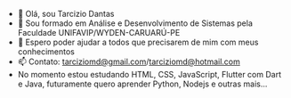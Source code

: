 - 👋 Olá, sou Tarcizio Dantas
- 👀 Sou formado em Análise e Desenvolvimento de Sistemas pela Faculdade UNIFAVIP/WYDEN-CARUARÚ-PE
- 🌱 Espero poder ajudar a todos que precisarem de mim com meus conhecimentos
- 📫  Contato: tarciziomd@gmail.com/tarciziomd@hotmail.com
-  No momento estou estudando HTML, CSS, JavaScript, Flutter com Dart e Java, futuramente quero aprender Python, Nodejs e outras mais...
